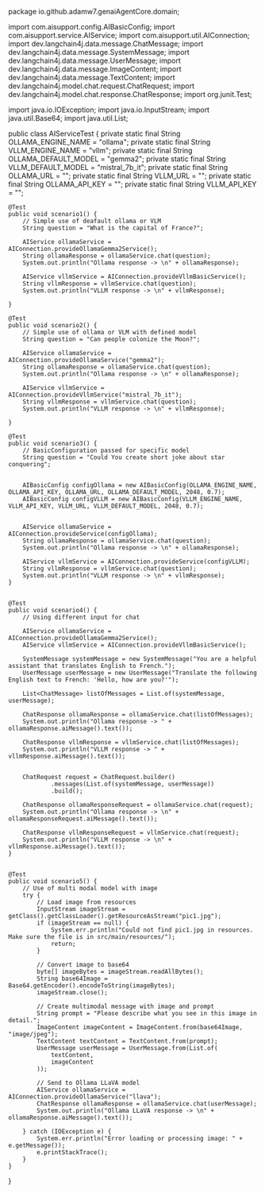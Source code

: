 package io.github.adamw7.genaiAgentCore.domain;

import com.aisupport.config.AIBasicConfig;
import com.aisupport.service.AIService;
import com.aisupport.util.AIConnection;
import dev.langchain4j.data.message.ChatMessage;
import dev.langchain4j.data.message.SystemMessage;
import dev.langchain4j.data.message.UserMessage;
import dev.langchain4j.data.message.ImageContent;
import dev.langchain4j.data.message.TextContent;
import dev.langchain4j.model.chat.request.ChatRequest;
import dev.langchain4j.model.chat.response.ChatResponse;
import org.junit.Test;

import java.io.IOException;
import java.io.InputStream;
import java.util.Base64;
import java.util.List;

public class AIServiceTest {
private static final String OLLAMA_ENGINE_NAME = "ollama";
private static final String VLLM_ENGINE_NAME = "vllm";
private static final String OLLAMA_DEFAULT_MODEL = "gemma2";
private static final String VLLM_DEFAULT_MODEL = "mistral_7b_it";
private static final String OLLAMA_URL = "<to be put here>";
private static final String VLLM_URL = "<to be put here>";
private static final String OLLAMA_API_KEY = "<to be put here>";
private static final String VLLM_API_KEY = "<to be put here>";


    @Test
    public void scenario1() {
        // Simple use of deafault ollama or VLM
        String question = "What is the capital of France?";

        AIService ollamaService = AIConnection.provideOllamaGemma2Service();
        String ollamaResponse = ollamaService.chat(question);
        System.out.println("Ollama response -> \n" + ollamaResponse);

        AIService vllmService = AIConnection.provideVllmBasicService();
        String vllmResponse = vllmService.chat(question);
        System.out.println("VLLM response -> \n" + vllmResponse);

    }

    @Test
    public void scenario2() {
        // Simple use of ollama or VLM with defined model
        String question = "Can people colonize the Moon?";

        AIService ollamaService = AIConnection.provideOllamaService("gemma2");
        String ollamaResponse = ollamaService.chat(question);
        System.out.println("Ollama response -> \n" + ollamaResponse);

        AIService vllmService = AIConnection.provideVllmService("mistral_7b_it");
        String vllmResponse = vllmService.chat(question);
        System.out.println("VLLM response -> \n" + vllmResponse);

    }

    @Test
    public void scenario3() {
        // BasicConfiguration passed for specific model
        String question = "Could You create short joke about star conquering";


        AIBasicConfig configOllama = new AIBasicConfig(OLLAMA_ENGINE_NAME, OLLAMA_API_KEY, OLLAMA_URL, OLLAMA_DEFAULT_MODEL, 2048, 0.7);
        AIBasicConfig configVLLM = new AIBasicConfig(VLLM_ENGINE_NAME, VLLM_API_KEY, VLLM_URL, VLLM_DEFAULT_MODEL, 2048, 0.7);


        AIService ollamaService = AIConnection.provideService(configOllama);
        String ollamaResponse = ollamaService.chat(question);
        System.out.println("Ollama response -> \n" + ollamaResponse);

        AIService vllmService = AIConnection.provideService(configVLLM);
        String vllmResponse = vllmService.chat(question);
        System.out.println("VLLM response -> \n" + vllmResponse);
    }


    @Test
    public void scenario4() {
        // Using different input for chat

        AIService ollamaService = AIConnection.provideOllamaGemma2Service();
        AIService vllmService = AIConnection.provideVllmBasicService();

        SystemMessage systemMessage = new SystemMessage("You are a helpful assistant that translates English to French.");
        UserMessage userMessage = new UserMessage("Translate the following English text to French: 'Hello, how are you?'");

        List<ChatMessage> listOfMessages = List.of(systemMessage, userMessage);

        ChatResponse ollamaResponse = ollamaService.chat(listOfMessages);
        System.out.println("Ollama response -> " + ollamaResponse.aiMessage().text());

        ChatResponse vllmResponse = vllmService.chat(listOfMessages);
        System.out.println("VLLM response -> " + vllmResponse.aiMessage().text());


        ChatRequest request = ChatRequest.builder()
                .messages(List.of(systemMessage, userMessage))
                .build();

        ChatResponse ollamaResponseRequest = ollamaService.chat(request);
        System.out.println("Ollama response -> \n" + ollamaResponseRequest.aiMessage().text());

        ChatResponse vllmResponseRequest = vllmService.chat(request);
        System.out.println("VLLM response -> \n" + vllmResponse.aiMessage().text());
    }


    @Test
    public void scenario5() {
        // Use of multi modal model with image
        try {
            // Load image from resources
            InputStream imageStream = getClass().getClassLoader().getResourceAsStream("pic1.jpg");
            if (imageStream == null) {
                System.err.println("Could not find pic1.jpg in resources. Make sure the file is in src/main/resources/");
                return;
            }

            // Convert image to base64
            byte[] imageBytes = imageStream.readAllBytes();
            String base64Image = Base64.getEncoder().encodeToString(imageBytes);
            imageStream.close();

            // Create multimodal message with image and prompt
            String prompt = "Please describe what you see in this image in detail.";
            ImageContent imageContent = ImageContent.from(base64Image, "image/jpeg");
            TextContent textContent = TextContent.from(prompt);
            UserMessage userMessage = UserMessage.from(List.of(
                textContent,
                imageContent
            ));

            // Send to Ollama LLaVA model
            AIService ollamaService = AIConnection.provideOllamaService("llava");
            ChatResponse ollamaResponse = ollamaService.chat(userMessage);
            System.out.println("Ollama LLaVA response -> \n" + ollamaResponse.aiMessage().text());

        } catch (IOException e) {
            System.err.println("Error loading or processing image: " + e.getMessage());
            e.printStackTrace();
        }
    }
}

